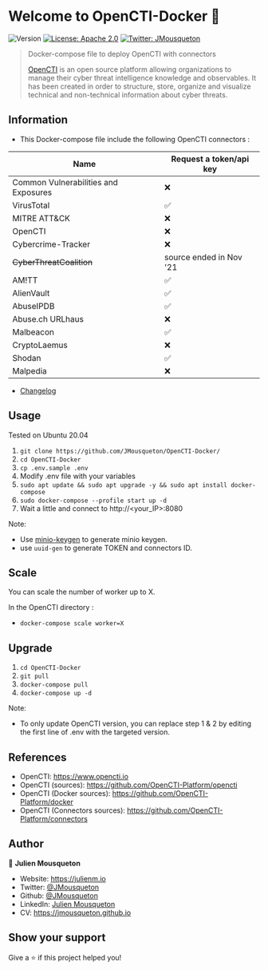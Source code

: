# Welcome to OpenCTI-Docker 👋

![Version](https://img.shields.io/badge/version-5.3.7-blue.svg?cacheSeconds=2592000)
[![License: Apache 2.0](https://img.shields.io/badge/License-Apache2.0-yellow.svg)](#)
[![Twitter: JMousqueton](https://img.shields.io/twitter/follow/JMousqueton.svg?style=social)](https://twitter.com/JMousqueton)

> Docker-compose file to deploy OpenCTI with connectors
>
> [OpenCTI](https://www.opencti.io) is an open source platform allowing organizations to manage their cyber threat intelligence knowledge and observables. It has been created in order to structure, store, organize and visualize technical and non-technical information about cyber threats.

## Information

- This Docker-compose file include the following OpenCTI connectors :

| Name | Request a token/api key |
| ------- | ------------------ |
| Common Vulnerabilities and Exposures | :x: |
| VirusTotal | :white_check_mark: |
| MITRE ATT&CK | :x: |
| OpenCTI | :x: |
| Cybercrime-Tracker | :x: |
| ~~CyberThreatCoalition~~ | source ended in Nov '21 |
| AM!TT | :white_check_mark: |
| AlienVault | :white_check_mark: |
| AbuseIPDB | :white_check_mark: |
| Abuse.ch URLhaus | :x: |
| Malbeacon  | :white_check_mark: |
| CryptoLaemus | :x: |
| Shodan | :white_check_mark: |
| Malpedia | :x: |

- [Changelog](CHANGELOG.md)

## Usage

Tested on Ubuntu 20.04

 1) ``git clone https://github.com/JMousqueton/OpenCTI-Docker/``
 2) ``cd OpenCTI-Docker``
 3) ``cp .env.sample .env``
 4) Modify .env file with your variables
 5) ``sudo apt update && sudo apt upgrade -y && sudo apt install docker-compose``
 6) ``sudo docker-compose --profile start up -d``
 7) Wait a little and connect to http://<your_IP>:8080

Note:

- Use [minio-keygen](https://github.com/JMousqueton/minio-keygen) to generate minio keygen.
- use ``uuid-gen`` to generate TOKEN and connectors ID.

## Scale

You can scale the number of worker up to X.

In the OpenCTI directory :

- ``docker-compose scale worker=X``

## Upgrade

 1) ``cd OpenCTI-Docker``
 2) ``git pull``
 3) ``docker-compose pull``
 4) ``docker-compose up -d``  

Note:

- To only update OpenCTI version, you can replace step 1 & 2 by editing the first line of .env with the targeted version.

## References

- OpenCTI: <https://www.opencti.io>
- OpenCTI (sources): <https://github.com/OpenCTI-Platform/opencti>
- OpenCTI (Docker sources): <https://github.com/OpenCTI-Platform/docker>
- OpenCTI (Connectors sources): <https://github.com/OpenCTI-Platform/connectors>

## Author

👤 **Julien Mousqueton**

- Website: <https://julienm.io>
- Twitter: [@JMousqueton](https://twitter.com/JMousqueton)
- Github: [@JMousqueton](https://github.com/JMousqueton)
- LinkedIn: [Julien Mousqueton](https://linkedin.com/in/julienmousqueton)
- CV: <https://jmousqueton.github.io>

## Show your support

Give a ⭐️ if this project helped you!
